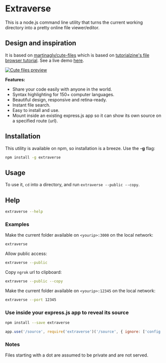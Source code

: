 # Extraverse

This is a node.js command line utility that turns the current working directory into a pretty online file viewer/editor.

## Design and inspiration

It is based on [martinaglv/cute-files](https://github.com/martinaglv/cute-files) which is based on [tutorialzine's file browser tutorial](http://tutorialzine.com/2014/09/cute-file-browser-jquery-ajax-php/). See a live demo [here](http://extraverse.bitcells.com).

[![Cute files preview](http://cdn.tutorialzine.com/wp-content/uploads/2014/09/file-and-folder-grid.jpg)](http://tutorialzine.com/2014/09/cute-file-browser-jquery-ajax-php/)

**Features:**

* Share your code easily with anyone in the world.
* Syntax highlighting for 150+ computer languages.
* Beautiful design, responsive and retina-ready.
* Instant file search.
* Easy to install and use.
* Mount inside an existing express.js app so it can show its own source on a specified route (url).

## Installation

This utility is available on npm, so installation is a breeze. Use the **-g** flag:

```bash
npm install -g extraverse
```

## Usage

To use it, `cd` into a directory, and run `extraverse --public --copy`.

## Help

```bash
extraverse --help
```

### Examples

Make the current folder available on `<yourip>:3000` on the local network:

```bash
extraverse
```

Allow public access:

```bash
extraverse --public
```

Copy `ngrok` url to clipboard:

```bash
extraverse --public --copy
```

Make the current folder available on `<yourip>:12345` on the local network:

```bash
extraverse --port 12345
```

### Use inside your express.js app to reveal its source

```bash
npm install --save extraverse
```

```javascript
app.use('/source', require('extraverse')('/source', { ignore: ['config'] }))
```

### Notes

Files starting with a dot are assumed to be private and are not served.
